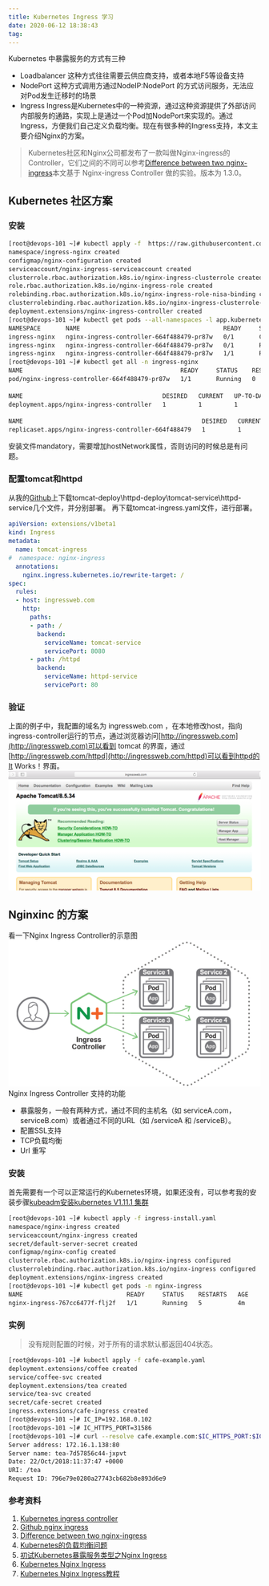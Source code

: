 ```yaml
---
title: Kubernetes Ingress 学习
date: 2020-06-12 18:38:43
tag: 
---
```


Kubernetes 中暴露服务的方式有三种

* Loadbalancer 这种方式往往需要云供应商支持，或者本地F5等设备支持
* NodePort 这种方式调用方通过NodeIP:NodePort 的方式访问服务，无法应对Pod发生迁移时的场景
* Ingress Ingress是Kubernetes中的一种资源，通过这种资源提供了外部访问内部服务的通路，实现上是通过一个Pod加NodePort来实现的。通过Ingress，方便我们自己定义负载均衡。现在有很多种的Ingress支持，本文主要介绍Nginx的方案。
> Kubernetes社区和Nginx公司都发布了一款叫做Nginx-ingress的Controller，它们之间的不同可以参考[Difference between two nginx-ingress](https://github.com/nginxinc/kubernetes-ingress/blob/master/docs/nginx-ingress-controllers.md)本文基于 Nginx-ingress Controller 做的实验。版本为 1.3.0。

## Kubernetes 社区方案

### 安装
```bash
[root@devops-101 ~]# kubectl apply -f  https://raw.githubusercontent.com/kubernetes/ingress-nginx/master/deploy/mandatory.yaml
namespace/ingress-nginx created
configmap/nginx-configuration created
serviceaccount/nginx-ingress-serviceaccount created
clusterrole.rbac.authorization.k8s.io/nginx-ingress-clusterrole created
role.rbac.authorization.k8s.io/nginx-ingress-role created
rolebinding.rbac.authorization.k8s.io/nginx-ingress-role-nisa-binding created
clusterrolebinding.rbac.authorization.k8s.io/nginx-ingress-clusterrole-nisa-binding created
deployment.extensions/nginx-ingress-controller created
[root@devops-101 ~]# kubectl get pods --all-namespaces -l app.kubernetes.io/name=ingress-nginx --watch
NAMESPACE       NAME                                        READY     STATUS              RESTARTS   AGE
ingress-nginx   nginx-ingress-controller-664f488479-pr87w   0/1       ContainerCreating   0          5s
ingress-nginx   nginx-ingress-controller-664f488479-pr87w   0/1       Running   0         11s
ingress-nginx   nginx-ingress-controller-664f488479-pr87w   1/1       Running   0         16s
[root@devops-101 ~]# kubectl get all -n ingress-nginx
NAME                                            READY     STATUS    RESTARTS   AGE
pod/nginx-ingress-controller-664f488479-pr87w   1/1       Running   0          2m

NAME                                       DESIRED   CURRENT   UP-TO-DATE   AVAILABLE   AGE
deployment.apps/nginx-ingress-controller   1         1         1            1           2m

NAME                                                  DESIRED   CURRENT   READY     AGE
replicaset.apps/nginx-ingress-controller-664f488479   1         1         1         2m
```
安装文件mandatory，需要增加hostNetwork属性，否则访问的时候总是有问题。

### 配置tomcat和httpd
从我的[Github](https://github.com/cocowool/k8s-go/tree/master/service/ingress)上下载tomcat-deploy\httpd-deploy\tomcat-service\httpd-service几个文件，并分别部署。
再下载tomcat-ingress.yaml文件，进行部署。
```yaml
apiVersion: extensions/v1beta1
kind: Ingress
metadata:
  name: tomcat-ingress
#  namespace: nginx-ingress
  annotations:
    nginx.ingress.kubernetes.io/rewrite-target: /
spec:
  rules:
  - host: ingressweb.com
    http:
      paths:
      - path: /
        backend:
          serviceName: tomcat-service
          servicePort: 8080
      - path: /httpd
        backend:
          serviceName: httpd-service
          servicePort: 80
```

### 验证
上面的例子中，我配置的域名为 ingressweb.com ，在本地修改host，指向ingress-controller运行的节点，通过浏览器访问[http://ingressweb.com](http://ingressweb.com)可以看到 tomcat 的界面，通过[http://ingressweb.com/httpd](http://ingressweb.com/httpd)可以看到httpd的It Works！界面。
![](./20200612-kubernetes-ingress/39469-20181029195709501-358365666.png)

## Nginxinc 的方案
看一下Nginx Ingress Controller的示意图
![](./20200612-kubernetes-ingress/NGINX-Plus-Features-Kubernetes-Ingress-Controller-644x372@2x-640x370.png)
Nginx Ingress Controller 支持的功能

* 暴露服务，一般有两种方式，通过不同的主机名（如 serviceA.com，serviceB.com）或者通过不同的URL（如 /serviceA 和 /serviceB）。
* 配置SSL支持
* TCP负载均衡
* Url 重写

### 安装
首先需要有一个可以正常运行的Kubernetes环境，如果还没有，可以参考我的安装步骤[kubeadm安装kubernetes V1.11.1 集群](https://www.cnblogs.com/cocowool/p/kubeadm_install_kubernetes.html)
```bash
[root@devops-101 ~]# kubectl apply -f ingress-install.yaml 
namespace/nginx-ingress created
serviceaccount/nginx-ingress created
secret/default-server-secret created
configmap/nginx-config created
clusterrole.rbac.authorization.k8s.io/nginx-ingress configured
clusterrolebinding.rbac.authorization.k8s.io/nginx-ingress configured
deployment.extensions/nginx-ingress created
[root@devops-101 ~]# kubectl get pods -n nginx-ingress
NAME                             READY     STATUS    RESTARTS   AGE
nginx-ingress-767cc6477f-flj2f   1/1       Running   5          4m
```

### 实例
> 没有规则配置的时候，对于所有的请求默认都返回404状态。

```bash
[root@devops-101 ~]# kubectl apply -f cafe-example.yaml 
deployment.extensions/coffee created
service/coffee-svc created
deployment.extensions/tea created
service/tea-svc created
secret/cafe-secret created
ingress.extensions/cafe-ingress created
[root@devops-101 ~]# IC_IP=192.168.0.102
[root@devops-101 ~]# IC_HTTPS_PORT=31586
[root@devops-101 ~]# curl --resolve cafe.example.com:$IC_HTTPS_PORT:$IC_IP https://cafe.example.com:$IC_HTTPS_PORT/tea --insecure
Server address: 172.16.1.138:80
Server name: tea-7d57856c44-jxpvt
Date: 22/Oct/2018:11:37:47 +0000
URI: /tea
Request ID: 796e79e0280a27743cb682b8e893d6e9
```


### 参考资料

1. [Kubernetes ingress controller](https://www.nginx.com/products/nginx/kubernetes-ingress-controller)
2. [Github nginx ingress](https://github.com/nginxinc/kubernetes-ingress)
3. [Difference between two nginx-ingress](https://github.com/nginxinc/kubernetes-ingress/blob/master/docs/nginx-ingress-controllers.md)
4. [Kubernetes的负载均衡问题](https://www.cnblogs.com/ericnie/p/6965091.html)
5. [初试Kubernetes暴露服务类型之Nginx Ingress](https://blog.csdn.net/aixiaoyang168/article/details/78485581?locationNum=5&fps=1)
6. [Kubernetes Nginx Ingress](https://kubernetes.github.io/ingress-nginx/)
7. [Kubernetes Nginx Ingress教程](https://mritd.me/2017/03/04/how-to-use-nginx-ingress/)












